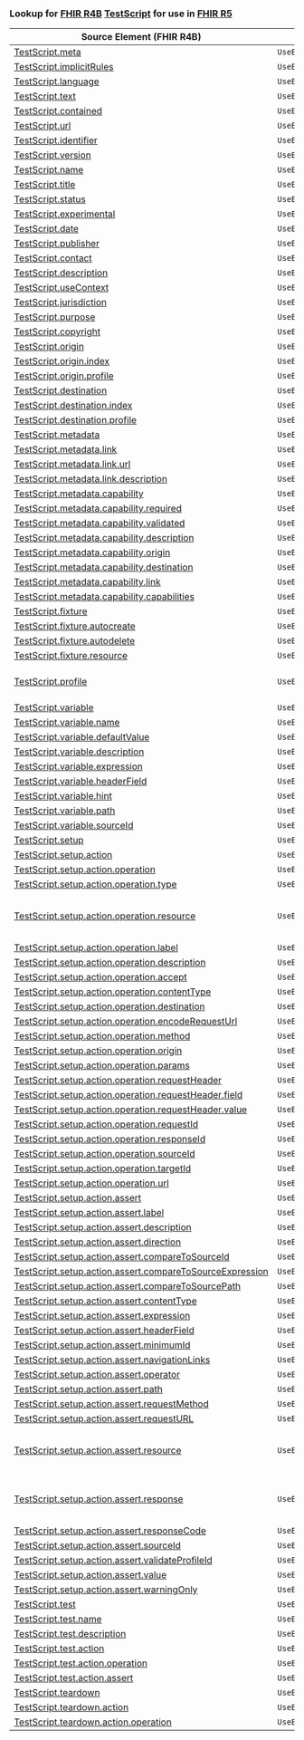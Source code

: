 ### Lookup for [FHIR R4B](https://hl7.org/fhir/R4B/) [TestScript](https://hl7.org/fhir/R4B/TestScript.html) for use in [FHIR R5](https://hl7.org/fhir/R5/)

| Source Element (FHIR R4B) | Usage | Target |
| -------------- | ----- | ------ |
| [TestScript.meta](https://hl7.org/fhir/R4B/TestScript.html#resource) | `UseElementSameName` | [TestScript.meta](https://hl7.org/fhir/R5/TestScript.html#resource) |
| [TestScript.implicitRules](https://hl7.org/fhir/R4B/TestScript.html#resource) | `UseElementSameName` | [TestScript.implicitRules](https://hl7.org/fhir/R5/TestScript.html#resource) |
| [TestScript.language](https://hl7.org/fhir/R4B/TestScript.html#resource) | `UseElementSameName` | [TestScript.language](https://hl7.org/fhir/R5/TestScript.html#resource) |
| [TestScript.text](https://hl7.org/fhir/R4B/TestScript.html#resource) | `UseElementSameName` | [TestScript.text](https://hl7.org/fhir/R5/TestScript.html#resource) |
| [TestScript.contained](https://hl7.org/fhir/R4B/TestScript.html#resource) | `UseElementSameName` | [TestScript.contained](https://hl7.org/fhir/R5/TestScript.html#resource) |
| [TestScript.url](https://hl7.org/fhir/R4B/TestScript.html#resource) | `UseElementSameName` | [TestScript.url](https://hl7.org/fhir/R5/TestScript.html#resource) |
| [TestScript.identifier](https://hl7.org/fhir/R4B/TestScript.html#resource) | `UseElementSameName` | [TestScript.identifier](https://hl7.org/fhir/R5/TestScript.html#resource) |
| [TestScript.version](https://hl7.org/fhir/R4B/TestScript.html#resource) | `UseElementSameName` | [TestScript.version](https://hl7.org/fhir/R5/TestScript.html#resource) |
| [TestScript.name](https://hl7.org/fhir/R4B/TestScript.html#resource) | `UseElementSameName` | [TestScript.name](https://hl7.org/fhir/R5/TestScript.html#resource) |
| [TestScript.title](https://hl7.org/fhir/R4B/TestScript.html#resource) | `UseElementSameName` | [TestScript.title](https://hl7.org/fhir/R5/TestScript.html#resource) |
| [TestScript.status](https://hl7.org/fhir/R4B/TestScript.html#resource) | `UseElementSameName` | [TestScript.status](https://hl7.org/fhir/R5/TestScript.html#resource) |
| [TestScript.experimental](https://hl7.org/fhir/R4B/TestScript.html#resource) | `UseElementSameName` | [TestScript.experimental](https://hl7.org/fhir/R5/TestScript.html#resource) |
| [TestScript.date](https://hl7.org/fhir/R4B/TestScript.html#resource) | `UseElementSameName` | [TestScript.date](https://hl7.org/fhir/R5/TestScript.html#resource) |
| [TestScript.publisher](https://hl7.org/fhir/R4B/TestScript.html#resource) | `UseElementSameName` | [TestScript.publisher](https://hl7.org/fhir/R5/TestScript.html#resource) |
| [TestScript.contact](https://hl7.org/fhir/R4B/TestScript.html#resource) | `UseElementSameName` | [TestScript.contact](https://hl7.org/fhir/R5/TestScript.html#resource) |
| [TestScript.description](https://hl7.org/fhir/R4B/TestScript.html#resource) | `UseElementSameName` | [TestScript.description](https://hl7.org/fhir/R5/TestScript.html#resource) |
| [TestScript.useContext](https://hl7.org/fhir/R4B/TestScript.html#resource) | `UseElementSameName` | [TestScript.useContext](https://hl7.org/fhir/R5/TestScript.html#resource) |
| [TestScript.jurisdiction](https://hl7.org/fhir/R4B/TestScript.html#resource) | `UseElementSameName` | [TestScript.jurisdiction](https://hl7.org/fhir/R5/TestScript.html#resource) |
| [TestScript.purpose](https://hl7.org/fhir/R4B/TestScript.html#resource) | `UseElementSameName` | [TestScript.purpose](https://hl7.org/fhir/R5/TestScript.html#resource) |
| [TestScript.copyright](https://hl7.org/fhir/R4B/TestScript.html#resource) | `UseElementSameName` | [TestScript.copyright](https://hl7.org/fhir/R5/TestScript.html#resource) |
| [TestScript.origin](https://hl7.org/fhir/R4B/TestScript.html#resource) | `UseElementSameName` | [TestScript.origin](https://hl7.org/fhir/R5/TestScript.html#resource) |
| [TestScript.origin.index](https://hl7.org/fhir/R4B/TestScript.html#resource) | `UseElementSameName` | [TestScript.origin.index](https://hl7.org/fhir/R5/TestScript.html#resource) |
| [TestScript.origin.profile](https://hl7.org/fhir/R4B/TestScript.html#resource) | `UseElementSameName` | [TestScript.origin.profile](https://hl7.org/fhir/R5/TestScript.html#resource) |
| [TestScript.destination](https://hl7.org/fhir/R4B/TestScript.html#resource) | `UseElementSameName` | [TestScript.destination](https://hl7.org/fhir/R5/TestScript.html#resource) |
| [TestScript.destination.index](https://hl7.org/fhir/R4B/TestScript.html#resource) | `UseElementSameName` | [TestScript.destination.index](https://hl7.org/fhir/R5/TestScript.html#resource) |
| [TestScript.destination.profile](https://hl7.org/fhir/R4B/TestScript.html#resource) | `UseElementSameName` | [TestScript.destination.profile](https://hl7.org/fhir/R5/TestScript.html#resource) |
| [TestScript.metadata](https://hl7.org/fhir/R4B/TestScript.html#resource) | `UseElementSameName` | [TestScript.metadata](https://hl7.org/fhir/R5/TestScript.html#resource) |
| [TestScript.metadata.link](https://hl7.org/fhir/R4B/TestScript.html#resource) | `UseElementSameName` | [TestScript.metadata.link](https://hl7.org/fhir/R5/TestScript.html#resource) |
| [TestScript.metadata.link.url](https://hl7.org/fhir/R4B/TestScript.html#resource) | `UseElementSameName` | [TestScript.metadata.link.url](https://hl7.org/fhir/R5/TestScript.html#resource) |
| [TestScript.metadata.link.description](https://hl7.org/fhir/R4B/TestScript.html#resource) | `UseElementSameName` | [TestScript.metadata.link.description](https://hl7.org/fhir/R5/TestScript.html#resource) |
| [TestScript.metadata.capability](https://hl7.org/fhir/R4B/TestScript.html#resource) | `UseElementSameName` | [TestScript.metadata.capability](https://hl7.org/fhir/R5/TestScript.html#resource) |
| [TestScript.metadata.capability.required](https://hl7.org/fhir/R4B/TestScript.html#resource) | `UseElementSameName` | [TestScript.metadata.capability.required](https://hl7.org/fhir/R5/TestScript.html#resource) |
| [TestScript.metadata.capability.validated](https://hl7.org/fhir/R4B/TestScript.html#resource) | `UseElementSameName` | [TestScript.metadata.capability.validated](https://hl7.org/fhir/R5/TestScript.html#resource) |
| [TestScript.metadata.capability.description](https://hl7.org/fhir/R4B/TestScript.html#resource) | `UseElementSameName` | [TestScript.metadata.capability.description](https://hl7.org/fhir/R5/TestScript.html#resource) |
| [TestScript.metadata.capability.origin](https://hl7.org/fhir/R4B/TestScript.html#resource) | `UseElementSameName` | [TestScript.metadata.capability.origin](https://hl7.org/fhir/R5/TestScript.html#resource) |
| [TestScript.metadata.capability.destination](https://hl7.org/fhir/R4B/TestScript.html#resource) | `UseElementSameName` | [TestScript.metadata.capability.destination](https://hl7.org/fhir/R5/TestScript.html#resource) |
| [TestScript.metadata.capability.link](https://hl7.org/fhir/R4B/TestScript.html#resource) | `UseElementSameName` | [TestScript.metadata.capability.link](https://hl7.org/fhir/R5/TestScript.html#resource) |
| [TestScript.metadata.capability.capabilities](https://hl7.org/fhir/R4B/TestScript.html#resource) | `UseElementSameName` | [TestScript.metadata.capability.capabilities](https://hl7.org/fhir/R5/TestScript.html#resource) |
| [TestScript.fixture](https://hl7.org/fhir/R4B/TestScript.html#resource) | `UseElementSameName` | [TestScript.fixture](https://hl7.org/fhir/R5/TestScript.html#resource) |
| [TestScript.fixture.autocreate](https://hl7.org/fhir/R4B/TestScript.html#resource) | `UseElementSameName` | [TestScript.fixture.autocreate](https://hl7.org/fhir/R5/TestScript.html#resource) |
| [TestScript.fixture.autodelete](https://hl7.org/fhir/R4B/TestScript.html#resource) | `UseElementSameName` | [TestScript.fixture.autodelete](https://hl7.org/fhir/R5/TestScript.html#resource) |
| [TestScript.fixture.resource](https://hl7.org/fhir/R4B/TestScript.html#resource) | `UseElementSameName` | [TestScript.fixture.resource](https://hl7.org/fhir/R5/TestScript.html#resource) |
| [TestScript.profile](https://hl7.org/fhir/R4B/TestScript.html#resource) | `UseExtension` | [http://hl7.org/fhir/4.3/StructureDefinition/extension-TestScript.profile](StructureDefinition-ext-R4B-TestScript.profile.html) |
| [TestScript.variable](https://hl7.org/fhir/R4B/TestScript.html#resource) | `UseElementSameName` | [TestScript.variable](https://hl7.org/fhir/R5/TestScript.html#resource) |
| [TestScript.variable.name](https://hl7.org/fhir/R4B/TestScript.html#resource) | `UseElementSameName` | [TestScript.variable.name](https://hl7.org/fhir/R5/TestScript.html#resource) |
| [TestScript.variable.defaultValue](https://hl7.org/fhir/R4B/TestScript.html#resource) | `UseElementSameName` | [TestScript.variable.defaultValue](https://hl7.org/fhir/R5/TestScript.html#resource) |
| [TestScript.variable.description](https://hl7.org/fhir/R4B/TestScript.html#resource) | `UseElementSameName` | [TestScript.variable.description](https://hl7.org/fhir/R5/TestScript.html#resource) |
| [TestScript.variable.expression](https://hl7.org/fhir/R4B/TestScript.html#resource) | `UseElementSameName` | [TestScript.variable.expression](https://hl7.org/fhir/R5/TestScript.html#resource) |
| [TestScript.variable.headerField](https://hl7.org/fhir/R4B/TestScript.html#resource) | `UseElementSameName` | [TestScript.variable.headerField](https://hl7.org/fhir/R5/TestScript.html#resource) |
| [TestScript.variable.hint](https://hl7.org/fhir/R4B/TestScript.html#resource) | `UseElementSameName` | [TestScript.variable.hint](https://hl7.org/fhir/R5/TestScript.html#resource) |
| [TestScript.variable.path](https://hl7.org/fhir/R4B/TestScript.html#resource) | `UseElementSameName` | [TestScript.variable.path](https://hl7.org/fhir/R5/TestScript.html#resource) |
| [TestScript.variable.sourceId](https://hl7.org/fhir/R4B/TestScript.html#resource) | `UseElementSameName` | [TestScript.variable.sourceId](https://hl7.org/fhir/R5/TestScript.html#resource) |
| [TestScript.setup](https://hl7.org/fhir/R4B/TestScript.html#resource) | `UseElementSameName` | [TestScript.setup](https://hl7.org/fhir/R5/TestScript.html#resource) |
| [TestScript.setup.action](https://hl7.org/fhir/R4B/TestScript.html#resource) | `UseElementSameName` | [TestScript.setup.action](https://hl7.org/fhir/R5/TestScript.html#resource) |
| [TestScript.setup.action.operation](https://hl7.org/fhir/R4B/TestScript.html#resource) | `UseElementSameName` | [TestScript.setup.action.operation](https://hl7.org/fhir/R5/TestScript.html#resource) |
| [TestScript.setup.action.operation.type](https://hl7.org/fhir/R4B/TestScript.html#resource) | `UseElementSameName` | [TestScript.setup.action.operation.type](https://hl7.org/fhir/R5/TestScript.html#resource) |
| [TestScript.setup.action.operation.resource](https://hl7.org/fhir/R4B/TestScript.html#resource) | `UseExtension` | [http://hl7.org/fhir/4.3/StructureDefinition/extension-TestScript.setup.action.operation.resource](StructureDefinition-ext-R4B-TestScript.se.ac.op.resource.html) |
| [TestScript.setup.action.operation.label](https://hl7.org/fhir/R4B/TestScript.html#resource) | `UseElementSameName` | [TestScript.setup.action.operation.label](https://hl7.org/fhir/R5/TestScript.html#resource) |
| [TestScript.setup.action.operation.description](https://hl7.org/fhir/R4B/TestScript.html#resource) | `UseElementSameName` | [TestScript.setup.action.operation.description](https://hl7.org/fhir/R5/TestScript.html#resource) |
| [TestScript.setup.action.operation.accept](https://hl7.org/fhir/R4B/TestScript.html#resource) | `UseElementSameName` | [TestScript.setup.action.operation.accept](https://hl7.org/fhir/R5/TestScript.html#resource) |
| [TestScript.setup.action.operation.contentType](https://hl7.org/fhir/R4B/TestScript.html#resource) | `UseElementSameName` | [TestScript.setup.action.operation.contentType](https://hl7.org/fhir/R5/TestScript.html#resource) |
| [TestScript.setup.action.operation.destination](https://hl7.org/fhir/R4B/TestScript.html#resource) | `UseElementSameName` | [TestScript.setup.action.operation.destination](https://hl7.org/fhir/R5/TestScript.html#resource) |
| [TestScript.setup.action.operation.encodeRequestUrl](https://hl7.org/fhir/R4B/TestScript.html#resource) | `UseElementSameName` | [TestScript.setup.action.operation.encodeRequestUrl](https://hl7.org/fhir/R5/TestScript.html#resource) |
| [TestScript.setup.action.operation.method](https://hl7.org/fhir/R4B/TestScript.html#resource) | `UseElementSameName` | [TestScript.setup.action.operation.method](https://hl7.org/fhir/R5/TestScript.html#resource) |
| [TestScript.setup.action.operation.origin](https://hl7.org/fhir/R4B/TestScript.html#resource) | `UseElementSameName` | [TestScript.setup.action.operation.origin](https://hl7.org/fhir/R5/TestScript.html#resource) |
| [TestScript.setup.action.operation.params](https://hl7.org/fhir/R4B/TestScript.html#resource) | `UseElementSameName` | [TestScript.setup.action.operation.params](https://hl7.org/fhir/R5/TestScript.html#resource) |
| [TestScript.setup.action.operation.requestHeader](https://hl7.org/fhir/R4B/TestScript.html#resource) | `UseElementSameName` | [TestScript.setup.action.operation.requestHeader](https://hl7.org/fhir/R5/TestScript.html#resource) |
| [TestScript.setup.action.operation.requestHeader.field](https://hl7.org/fhir/R4B/TestScript.html#resource) | `UseElementSameName` | [TestScript.setup.action.operation.requestHeader.field](https://hl7.org/fhir/R5/TestScript.html#resource) |
| [TestScript.setup.action.operation.requestHeader.value](https://hl7.org/fhir/R4B/TestScript.html#resource) | `UseElementSameName` | [TestScript.setup.action.operation.requestHeader.value](https://hl7.org/fhir/R5/TestScript.html#resource) |
| [TestScript.setup.action.operation.requestId](https://hl7.org/fhir/R4B/TestScript.html#resource) | `UseElementSameName` | [TestScript.setup.action.operation.requestId](https://hl7.org/fhir/R5/TestScript.html#resource) |
| [TestScript.setup.action.operation.responseId](https://hl7.org/fhir/R4B/TestScript.html#resource) | `UseElementSameName` | [TestScript.setup.action.operation.responseId](https://hl7.org/fhir/R5/TestScript.html#resource) |
| [TestScript.setup.action.operation.sourceId](https://hl7.org/fhir/R4B/TestScript.html#resource) | `UseElementSameName` | [TestScript.setup.action.operation.sourceId](https://hl7.org/fhir/R5/TestScript.html#resource) |
| [TestScript.setup.action.operation.targetId](https://hl7.org/fhir/R4B/TestScript.html#resource) | `UseElementSameName` | [TestScript.setup.action.operation.targetId](https://hl7.org/fhir/R5/TestScript.html#resource) |
| [TestScript.setup.action.operation.url](https://hl7.org/fhir/R4B/TestScript.html#resource) | `UseElementSameName` | [TestScript.setup.action.operation.url](https://hl7.org/fhir/R5/TestScript.html#resource) |
| [TestScript.setup.action.assert](https://hl7.org/fhir/R4B/TestScript.html#resource) | `UseElementSameName` | [TestScript.setup.action.assert](https://hl7.org/fhir/R5/TestScript.html#resource) |
| [TestScript.setup.action.assert.label](https://hl7.org/fhir/R4B/TestScript.html#resource) | `UseElementSameName` | [TestScript.setup.action.assert.label](https://hl7.org/fhir/R5/TestScript.html#resource) |
| [TestScript.setup.action.assert.description](https://hl7.org/fhir/R4B/TestScript.html#resource) | `UseElementSameName` | [TestScript.setup.action.assert.description](https://hl7.org/fhir/R5/TestScript.html#resource) |
| [TestScript.setup.action.assert.direction](https://hl7.org/fhir/R4B/TestScript.html#resource) | `UseElementSameName` | [TestScript.setup.action.assert.direction](https://hl7.org/fhir/R5/TestScript.html#resource) |
| [TestScript.setup.action.assert.compareToSourceId](https://hl7.org/fhir/R4B/TestScript.html#resource) | `UseElementSameName` | [TestScript.setup.action.assert.compareToSourceId](https://hl7.org/fhir/R5/TestScript.html#resource) |
| [TestScript.setup.action.assert.compareToSourceExpression](https://hl7.org/fhir/R4B/TestScript.html#resource) | `UseElementSameName` | [TestScript.setup.action.assert.compareToSourceExpression](https://hl7.org/fhir/R5/TestScript.html#resource) |
| [TestScript.setup.action.assert.compareToSourcePath](https://hl7.org/fhir/R4B/TestScript.html#resource) | `UseElementSameName` | [TestScript.setup.action.assert.compareToSourcePath](https://hl7.org/fhir/R5/TestScript.html#resource) |
| [TestScript.setup.action.assert.contentType](https://hl7.org/fhir/R4B/TestScript.html#resource) | `UseElementSameName` | [TestScript.setup.action.assert.contentType](https://hl7.org/fhir/R5/TestScript.html#resource) |
| [TestScript.setup.action.assert.expression](https://hl7.org/fhir/R4B/TestScript.html#resource) | `UseElementSameName` | [TestScript.setup.action.assert.expression](https://hl7.org/fhir/R5/TestScript.html#resource) |
| [TestScript.setup.action.assert.headerField](https://hl7.org/fhir/R4B/TestScript.html#resource) | `UseElementSameName` | [TestScript.setup.action.assert.headerField](https://hl7.org/fhir/R5/TestScript.html#resource) |
| [TestScript.setup.action.assert.minimumId](https://hl7.org/fhir/R4B/TestScript.html#resource) | `UseElementSameName` | [TestScript.setup.action.assert.minimumId](https://hl7.org/fhir/R5/TestScript.html#resource) |
| [TestScript.setup.action.assert.navigationLinks](https://hl7.org/fhir/R4B/TestScript.html#resource) | `UseElementSameName` | [TestScript.setup.action.assert.navigationLinks](https://hl7.org/fhir/R5/TestScript.html#resource) |
| [TestScript.setup.action.assert.operator](https://hl7.org/fhir/R4B/TestScript.html#resource) | `UseElementSameName` | [TestScript.setup.action.assert.operator](https://hl7.org/fhir/R5/TestScript.html#resource) |
| [TestScript.setup.action.assert.path](https://hl7.org/fhir/R4B/TestScript.html#resource) | `UseElementSameName` | [TestScript.setup.action.assert.path](https://hl7.org/fhir/R5/TestScript.html#resource) |
| [TestScript.setup.action.assert.requestMethod](https://hl7.org/fhir/R4B/TestScript.html#resource) | `UseElementSameName` | [TestScript.setup.action.assert.requestMethod](https://hl7.org/fhir/R5/TestScript.html#resource) |
| [TestScript.setup.action.assert.requestURL](https://hl7.org/fhir/R4B/TestScript.html#resource) | `UseElementSameName` | [TestScript.setup.action.assert.requestURL](https://hl7.org/fhir/R5/TestScript.html#resource) |
| [TestScript.setup.action.assert.resource](https://hl7.org/fhir/R4B/TestScript.html#resource) | `UseExtension` | [http://hl7.org/fhir/4.3/StructureDefinition/extension-TestScript.setup.action.assert.resource](StructureDefinition-ext-R4B-TestScript.se.ac.as.resource.html) |
| [TestScript.setup.action.assert.response](https://hl7.org/fhir/R4B/TestScript.html#resource) | `UseExtension` | [http://hl7.org/fhir/4.3/StructureDefinition/extension-TestScript.setup.action.assert.response](StructureDefinition-ext-R4B-TestScript.se.ac.as.response.html) |
| [TestScript.setup.action.assert.responseCode](https://hl7.org/fhir/R4B/TestScript.html#resource) | `UseElementSameName` | [TestScript.setup.action.assert.responseCode](https://hl7.org/fhir/R5/TestScript.html#resource) |
| [TestScript.setup.action.assert.sourceId](https://hl7.org/fhir/R4B/TestScript.html#resource) | `UseElementSameName` | [TestScript.setup.action.assert.sourceId](https://hl7.org/fhir/R5/TestScript.html#resource) |
| [TestScript.setup.action.assert.validateProfileId](https://hl7.org/fhir/R4B/TestScript.html#resource) | `UseElementSameName` | [TestScript.setup.action.assert.validateProfileId](https://hl7.org/fhir/R5/TestScript.html#resource) |
| [TestScript.setup.action.assert.value](https://hl7.org/fhir/R4B/TestScript.html#resource) | `UseElementSameName` | [TestScript.setup.action.assert.value](https://hl7.org/fhir/R5/TestScript.html#resource) |
| [TestScript.setup.action.assert.warningOnly](https://hl7.org/fhir/R4B/TestScript.html#resource) | `UseElementSameName` | [TestScript.setup.action.assert.warningOnly](https://hl7.org/fhir/R5/TestScript.html#resource) |
| [TestScript.test](https://hl7.org/fhir/R4B/TestScript.html#resource) | `UseElementSameName` | [TestScript.test](https://hl7.org/fhir/R5/TestScript.html#resource) |
| [TestScript.test.name](https://hl7.org/fhir/R4B/TestScript.html#resource) | `UseElementSameName` | [TestScript.test.name](https://hl7.org/fhir/R5/TestScript.html#resource) |
| [TestScript.test.description](https://hl7.org/fhir/R4B/TestScript.html#resource) | `UseElementSameName` | [TestScript.test.description](https://hl7.org/fhir/R5/TestScript.html#resource) |
| [TestScript.test.action](https://hl7.org/fhir/R4B/TestScript.html#resource) | `UseElementSameName` | [TestScript.test.action](https://hl7.org/fhir/R5/TestScript.html#resource) |
| [TestScript.test.action.operation](https://hl7.org/fhir/R4B/TestScript.html#resource) | `UseElementSameName` | [TestScript.test.action.operation](https://hl7.org/fhir/R5/TestScript.html#resource) |
| [TestScript.test.action.assert](https://hl7.org/fhir/R4B/TestScript.html#resource) | `UseElementSameName` | [TestScript.test.action.assert](https://hl7.org/fhir/R5/TestScript.html#resource) |
| [TestScript.teardown](https://hl7.org/fhir/R4B/TestScript.html#resource) | `UseElementSameName` | [TestScript.teardown](https://hl7.org/fhir/R5/TestScript.html#resource) |
| [TestScript.teardown.action](https://hl7.org/fhir/R4B/TestScript.html#resource) | `UseElementSameName` | [TestScript.teardown.action](https://hl7.org/fhir/R5/TestScript.html#resource) |
| [TestScript.teardown.action.operation](https://hl7.org/fhir/R4B/TestScript.html#resource) | `UseElementSameName` | [TestScript.teardown.action.operation](https://hl7.org/fhir/R5/TestScript.html#resource) |
